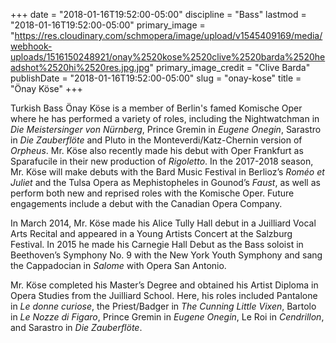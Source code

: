 +++
date = "2018-01-16T19:52:00-05:00"
discipline = "Bass"
lastmod = "2018-01-16T19:52:00-05:00"
primary_image = "https://res.cloudinary.com/schmopera/image/upload/v1545409169/media/webhook-uploads/1516150248921/onay%2520kose%2520clive%2520barda%2520headshot%2520hi%2520res.jpg.jpg"
primary_image_credit = "Clive Barda"
publishDate = "2018-01-16T19:52:00-05:00"
slug = "onay-kose"
title = "Önay Köse"
+++

Turkish Bass Önay Köse is a member of Berlin's famed Komische Oper where he has performed a variety of roles, including the Nightwatchman in *Die Meistersinger von Nürnberg*, Prince Gremin in *Eugene Onegin*, Sarastro in *Die Zauberflöte* and Pluto in the Monteverdi/Katz-Chernin version of *Orpheus*. Mr. Köse also recently made his debut with Oper Frankfurt as Sparafucile in their new production of *Rigoletto*. In the 2017-2018 season, Mr. Köse will make debuts with the Bard Music Festival in Berlioz’s *Roméo et Juliet* and the Tulsa Opera as Mephistopheles in Gounod’s *Faust*, as well as perform both new and reprised roles with the Komische Oper. Future engagements include a debut with the Canadian Opera Company.

In March 2014, Mr. Köse made his Alice Tully Hall debut in a Juilliard Vocal Arts Recital and appeared in a Young Artists Concert at the Salzburg Festival. In 2015 he made his Carnegie Hall Debut as the Bass soloist in Beethoven’s Symphony No. 9 with the New York Youth Symphony and sang the Cappadocian in *Salome* with Opera San Antonio. 

Mr. Köse completed his Master’s Degree and obtained his Artist Diploma in Opera Studies from the Juilliard School. Here, his roles included Pantalone in *Le donne curiose*, the Priest/Badger in *The Cunning Little Vixen*, Bartolo in *Le Nozze di Figaro*, Prince Gremin in *Eugene Onegin*, Le Roi in *Cendrillon*, and Sarastro in *Die Zauberflöte*.
